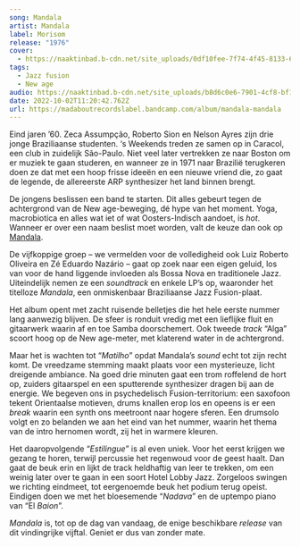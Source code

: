 ```yaml
---
song: Mandala
artist: Mandala
label: Morisom
release: "1976"
cover:
  - https://naaktinbad.b-cdn.net/site_uploads/0df10fee-7f74-4f45-8133-6b53cfaabfda.jpg
tags:
  - Jazz fusion
  - New age
audio: https://naaktinbad.b-cdn.net/site_uploads/b8d6c0e6-7901-4cf8-bf1e-eb87c8fa0148.mp3
date: 2022-10-02T11:20:42.762Z
url: https://madaboutrecordslabel.bandcamp.com/album/mandala-mandala
---
```

Eind jaren ’60. Zeca Assumpção, Roberto Sion en Nelson Ayres zijn drie jonge Braziliaanse studenten. ‘s Weekends treden ze samen op in Caracol, een club in zuidelijk São-Paulo. Niet veel later vertrekken ze naar Boston om er muziek te gaan studeren, en wanneer ze in 1971 naar Brazilië terugkeren doen ze dat met een hoop frisse ideeën en een nieuwe vriend die, zo gaat de legende, de allereerste ARP synthesizer het land binnen brengt.

De jongens beslissen een band te starten. Dit alles gebeurt tegen de achtergrond van de New age-beweging, dé hype van het moment. Yoga, macrobiotica en alles wat iet of wat Oosters-Indisch aandoet, is *hot*. Wanneer er over een naam beslist moet worden, valt de keuze dan ook op [Mandala](https://nl.wikipedia.org/wiki/Mandala).

De vijfkoppige groep – we vermelden voor de volledigheid ook Luiz Roberto Oliveira en Zé Eduardo Nazário – gaat op zoek naar een eigen geluid, los van voor de hand liggende invloeden als Bossa Nova en traditionele Jazz. Uiteindelijk nemen ze een *soundtrack* en enkele LP’s op, waaronder het titelloze *Mandala*, een onmiskenbaar Braziliaanse Jazz Fusion-plaat.

Het album opent met zacht ruisende belletjes die het hele eerste nummer lang aanwezig blijven. De sfeer is ronduit vredig met een lieflijke fluit en gitaarwerk waarin af en toe Samba doorschemert. Ook tweede *track* “Alga” scoort hoog op de New age-meter, met klaterend water in de achtergrond.

Maar het is wachten tot “*Matilho*” opdat Mandala’s *sound* echt tot zijn recht komt. De vreedzame stemming maakt plaats voor een mysterieuze, licht dreigende ambiance. Na goed drie minuten gaat een trom roffelend de hort op, zuiders gitaarspel en een sputterende synthesizer dragen bij aan de energie. We begeven ons in psychedelisch Fusion-territorium: een saxofoon tekent Orientaalse motieven, drums knallen erop los en opeens is er een *break* waarin een synth ons meetroont naar hogere sferen. Een drumsolo volgt en zo belanden we aan het eind van het nummer, waarin het thema van de intro hernomen wordt, zij het in warmere kleuren.

Het daaropvolgende “*Estilingue*” is al even uniek. Voor het eerst krijgen we gezang te horen, terwijl percussie het regenwoud voor de geest haalt. Dan gaat de beuk erin en lijkt de track heldhaftig van leer te trekken, om een weinig later over te gaan in een soort Hotel Lobby Jazz. Zorgeloos swingen we richting eindmeet, tot eergenoemde beuk het podium terug opeist. Eindigen doen we met het bloesemende “*Nadava*” en de uptempo piano van “El *Baion*”.

*Mandala* is, tot op de dag van vandaag, de enige beschikbare *release* van dit vindingrijke vijftal. Geniet er dus van zonder mate.